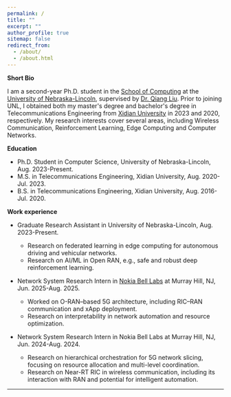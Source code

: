 ```yaml
---
permalink: /
title: ""
excerpt: ""
author_profile: true
sitemap: false
redirect_from: 
  - /about/
  - /about.html
---
```



**Short Bio**

I am a second-year Ph.D. student in the [School of Computing](https://computing.unl.edu/) at the [University of Nebraska-Lincoln](https://www.unl.edu/), supervised by [Dr. Qiang Liu](https://liuqiang12040913.github.io/index.html). Prior to joining UNL, I obtained both my master's degree and bachelor's degree in Telecommunications Engineering from [Xidian University](https://en.xidian.edu.cn/) in 2023 and 2020, respectively. 
My research interests cover several areas, including Wireless Communication, Reinforcement Learning, Edge Computing and Computer Networks.


**Education**

* Ph.D. Student in Computer Science, University of Nebraska-Lincoln, Aug. 2023-Present.
* M.S. in Telecommunications Engineering, Xidian University, Aug. 2020-Jul. 2023.
* B.S. in Telecommunications Engineering, Xidian University, Aug. 2016-Jul. 2020.



**Work experience**

* Graduate Research Assistant in University of Nebraska-Lincoln, Aug. 2023-Present.
  * Research on federated learning in edge computing for autonomous driving and vehicular networks.
  * Research on AI/ML in Open RAN, e.g., safe and robust deep reinforcement learning.

* Network System Research Intern in [Nokia Bell Labs](https://www.bell-labs.com/) at Murray Hill, NJ, Jun. 2025-Aug. 2025.
  * Worked on O-RAN–based 5G architecture, including RIC–RAN communication and xApp deployment.
  * Research on interpretability in network automation and resource optimization.

* Network System Research Intern in Nokia Bell Labs at Murray Hill, NJ, Jun. 2024-Aug. 2024.
	*	Research on hierarchical orchestration for 5G network slicing, focusing on resource allocation and multi-level coordination.
	*	Research on Near-RT RIC in wireless communication, including its interaction with RAN and potential for intelligent automation.


<!-- * Network System Research Intern in [Nokia Bell Labs](https://www.bell-labs.com/) at Murray Hill, NJ, Jun. 2024-Present. <img  src="images/Nokia_Bell_Labs_2023.png"  width="60"/>
  * Research on Hierarchical Orchestration in 5G Network Slicing.
  * Research on Near-RT RIC in wireless communication. -->




------
